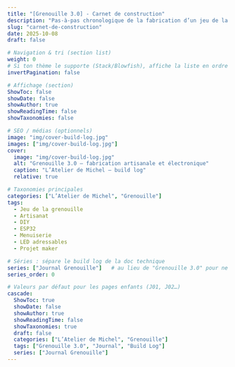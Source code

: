 ```yaml
---
title: "[Grenouille 3.0] - Carnet de construction"
description: "Pas-à-pas chronologique de la fabrication d’un jeu de la grenouille électronique : bois, capteurs, LEDs, firmware."
slug: "carnet-de-construction"
date: 2025-10-08
draft: false

# Navigation & tri (section list)
weight: 0
# Si ton thème le supporte (Stack/Blowfish), affiche la liste en ordre chronologique
invertPagination: false

# Affichage (section)
ShowToc: false
showDate: false
showAuthor: true
showReadingTime: false
showTaxonomies: false

# SEO / médias (optionnels)
image: "img/cover-build-log.jpg"
images: ["img/cover-build-log.jpg"]
cover:
  image: "img/cover-build-log.jpg"
  alt: "Grenouille 3.0 — fabrication artisanale et électronique"
  caption: "L’Atelier de Michel — build log"
  relative: true

# Taxonomies principales
categories: ["L’Atelier de Michel", "Grenouille"]
tags:
  - Jeu de la grenouille
  - Artisanat
  - DIY
  - ESP32
  - Menuiserie
  - LED adressables
  - Projet maker

# Séries : sépare le build log de la doc technique
series: ["Journal Grenouille"]   # au lieu de "Grenouille 3.0" pour ne pas polluer
series_order: 0

# Valeurs par défaut pour les pages enfants (J01, J02…)
cascade:
  ShowToc: true
  showDate: false
  showAuthor: true
  showReadingTime: false
  showTaxonomies: true
  draft: false
  categories: ["L’Atelier de Michel", "Grenouille"]
  tags: ["Grenouille 3.0", "Journal", "Build Log"]
  series: ["Journal Grenouille"]
---
```

